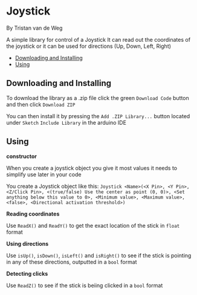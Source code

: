 Joystick
========

By Tristan van de Weg

A simple library for control of a Joystick
It can read out the coordinates of the joystick or it can be used for directions (Up, Down, Left, Right)

* [Downloading and Installing](#downloading-and-installing)
* [Using](#using)

Downloading and Installing
--------------------------

To download the library as a .zip file click the green `Download Code` button and then click `Download ZIP`

You can then install it by pressing the `Add .ZIP Library...` button located under `Sketch` `Include Library` in the arduino IDE

Using
-----

**constructor**

When you create a joystick object you give it most values it needs to simplify use later in your code

You create a Joystick object like this:
`Joystick <Name>(<X Pin>, <Y Pin>, <Z/Click Pin>, <(true/false) Use the center as point (0, 0)>, <Set anything below this value to 0>, <Minimum value>, <Maximum value>, <false>, <Directional activation threshold>)`


**Reading coordinates**

Use `ReadX()` and `ReadY()` to get the exact location of the stick in `float` format


**Using directions**

Use `isUp()`, `isDown()`, `isLeft()` and `isRight()` to see if the stick is pointing in any of these directions, outputted in a `bool` format


**Detecting clicks**

Use `ReadZ()` to see if the stick is beiing clicked in a `bool` format
